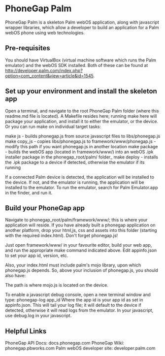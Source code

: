 PhoneGap Palm
=====================================================
PhoneGap Palm is a skeleton Palm webOS application, along with javascript wrapper libraries, which allow a developer to build an application for a Palm webOS phone using web technologies.


Pre-requisites
-----------------------------------------------------
You should have VirtualBox (virtual machine software which runs the Palm emulator) and the webOS SDK installed. Both of these can be found at http://developer.palm.com/index.php?option=com_content&view=article&id=1545.


Set up your environment and install the skeleton app
-----------------------------------------------------
Open a terminal, and navigate to the root PhoneGap Palm folder (where this readme.md file is located). A Makefile resides here; running make here will package your application, and install it to either the emulator, or the device. Or you can run make on individual target tasks:

make js - builds phonegap.js from source javascript files to libs/phonegap.js
make copy_js - copies libs/phonegap.js to framework/www/phonegap.js - modify this path if you want phonegap.js in another location
make package - builds the webOS app (located in framework/www/) into an webOS .ipk installer package in the phonegap_root/palm/ folder_
make deploy - installs the .ipk package to a device if detected, otherwise the emulator if its running 

If a connected Palm device is detected, the application will be installed to the device. If not, and the emulator is running, the application will be installed to the emulator. To run the emulator, search for Palm Emulator.app in the finder, and run it. 


Build your PhoneGap app
-----------------------------------------------------
Navigate to phonegap_root/palm/framework/www/; this is where your application will reside. If you have already built a phonegap application on another platform, drop your html,js, css and assets into this folder (starting with the required index.html). Don't forget phonegap.js!

Just open framework/www/ in your favourite editor, build your web app, and run the appropriate make command indicated above. Edit appinfo.json to set your app id, version, etc.

Also, your index.html must include palm's mojo library, upon which phonegap.js depends. So, above your inclusion of phonegap.js, you should also have:

<script language="javascript" type="text/javascript" src="/usr/palm/frameworks/mojo/mojo.js" x-mojo-version="1"></script>

The path is where mojo.js is located on the device.

To enable a javascript debug console, open a new terminal window and type: phonegap-log app_id
Where the app id is your app id as set in appinfo.json.
This will tail your log file; it will default to the device if detected, otherwise it will read logs from the emulator.
In your javascript, use debug.log in your javascript.


Helpful Links
-----------------------------------------------------
PhoneGap API Docs: 			docs.phonegap.com
PhoneGap Wiki: 				phonegap.pbworks.com
Palm webOS developer site: 	developer.palm.com
